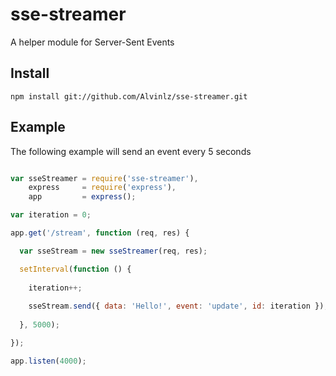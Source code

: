 sse-streamer
============

A helper module for Server-Sent Events

## Install

```
npm install git://github.com/Alvinlz/sse-streamer.git
```

## Example

The following example will send an event every 5 seconds
``` js

var sseStreamer = require('sse-streamer'),
    express     = require('express'),
    app         = express();

var iteration = 0;

app.get('/stream', function (req, res) {

  var sseStream = new sseStreamer(req, res);

  setInterval(function () {
  
    iteration++;
  
    sseStream.send({ data: 'Hello!', event: 'update', id: iteration }); 
  
  }, 5000);

});

app.listen(4000);
```